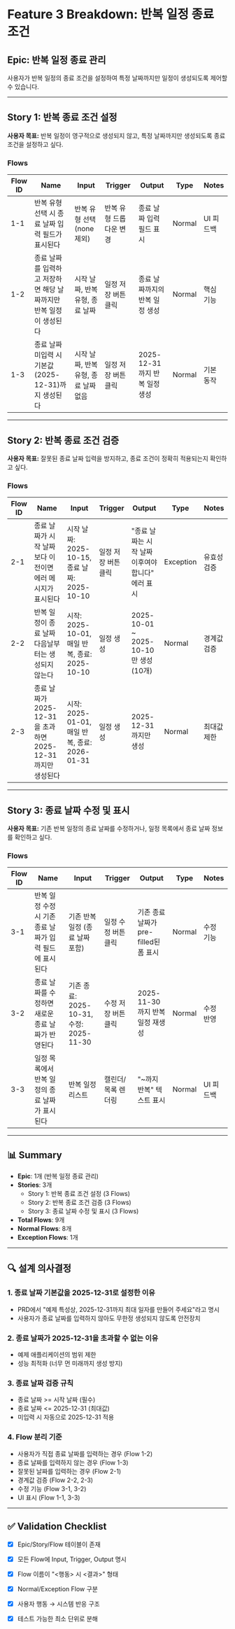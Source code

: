 # Feature 3 Breakdown: 반복 일정 종료 조건

## Epic: 반복 일정 종료 관리

사용자가 반복 일정의 종료 조건을 설정하여 특정 날짜까지만 일정이 생성되도록 제어할 수 있습니다.

---

## Story 1: 반복 종료 조건 설정

**사용자 목표:** 반복 일정이 영구적으로 생성되지 않고, 특정 날짜까지만 생성되도록 종료 조건을 설정하고 싶다.

### Flows

| Flow ID | Name | Input | Trigger | Output | Type | Notes |
|---------|------|-------|---------|--------|------|-------|
| 1-1 | 반복 유형 선택 시 종료 날짜 입력 필드가 표시된다 | 반복 유형 선택 (none 제외) | 반복 유형 드롭다운 변경 | 종료 날짜 입력 필드 표시 | Normal | UI 피드백 |
| 1-2 | 종료 날짜를 입력하고 저장하면 해당 날짜까지만 반복 일정이 생성된다 | 시작 날짜, 반복 유형, 종료 날짜 | 일정 저장 버튼 클릭 | 종료 날짜까지의 반복 일정 생성 | Normal | 핵심 기능 |
| 1-3 | 종료 날짜 미입력 시 기본값(2025-12-31)까지 생성된다 | 시작 날짜, 반복 유형, 종료 날짜 없음 | 일정 저장 버튼 클릭 | 2025-12-31까지 반복 일정 생성 | Normal | 기본 동작 |

---

## Story 2: 반복 종료 조건 검증

**사용자 목표:** 잘못된 종료 날짜 입력을 방지하고, 종료 조건이 정확히 적용되는지 확인하고 싶다.

### Flows

| Flow ID | Name | Input | Trigger | Output | Type | Notes |
|---------|------|-------|---------|--------|------|-------|
| 2-1 | 종료 날짜가 시작 날짜보다 이전이면 에러 메시지가 표시된다 | 시작 날짜: 2025-10-15, 종료 날짜: 2025-10-10 | 일정 저장 버튼 클릭 | "종료 날짜는 시작 날짜 이후여야 합니다" 에러 표시 | Exception | 유효성 검증 |
| 2-2 | 반복 일정이 종료 날짜 다음날부터는 생성되지 않는다 | 시작: 2025-10-01, 매일 반복, 종료: 2025-10-10 | 일정 생성 | 2025-10-01 ~ 2025-10-10만 생성 (10개) | Normal | 경계값 검증 |
| 2-3 | 종료 날짜가 2025-12-31을 초과하면 2025-12-31까지만 생성된다 | 시작: 2025-01-01, 매일 반복, 종료: 2026-01-31 | 일정 생성 | 2025-12-31까지만 생성 | Normal | 최대값 제한 |

---

## Story 3: 종료 날짜 수정 및 표시

**사용자 목표:** 기존 반복 일정의 종료 날짜를 수정하거나, 일정 목록에서 종료 날짜 정보를 확인하고 싶다.

### Flows

| Flow ID | Name | Input | Trigger | Output | Type | Notes |
|---------|------|-------|---------|--------|------|-------|
| 3-1 | 반복 일정 수정 시 기존 종료 날짜가 입력 필드에 표시된다 | 기존 반복 일정 (종료 날짜 포함) | 일정 수정 버튼 클릭 | 기존 종료 날짜가 pre-filled된 폼 표시 | Normal | 수정 기능 |
| 3-2 | 종료 날짜를 수정하면 새로운 종료 날짜가 반영된다 | 기존 종료: 2025-10-31, 수정: 2025-11-30 | 수정 저장 버튼 클릭 | 2025-11-30까지 반복 일정 재생성 | Normal | 수정 반영 |
| 3-3 | 일정 목록에서 반복 일정의 종료 날짜가 표시된다 | 반복 일정 리스트 | 캘린더/목록 렌더링 | "~까지 반복" 텍스트 표시 | Normal | UI 피드백 |

---

## 📊 Summary

- **Epic**: 1개 (반복 일정 종료 관리)
- **Stories**: 3개
  - Story 1: 반복 종료 조건 설정 (3 Flows)
  - Story 2: 반복 종료 조건 검증 (3 Flows)
  - Story 3: 종료 날짜 수정 및 표시 (3 Flows)
- **Total Flows**: 9개
- **Normal Flows**: 8개
- **Exception Flows**: 1개

---

## 🔍 설계 의사결정

### 1. 종료 날짜 기본값을 2025-12-31로 설정한 이유
- PRD에서 "예제 특성상, 2025-12-31까지 최대 일자를 만들어 주세요"라고 명시
- 사용자가 종료 날짜를 입력하지 않아도 무한정 생성되지 않도록 안전장치

### 2. 종료 날짜가 2025-12-31을 초과할 수 없는 이유
- 예제 애플리케이션의 범위 제한
- 성능 최적화 (너무 먼 미래까지 생성 방지)

### 3. 종료 날짜 검증 규칙
- 종료 날짜 >= 시작 날짜 (필수)
- 종료 날짜 <= 2025-12-31 (최대값)
- 미입력 시 자동으로 2025-12-31 적용

### 4. Flow 분리 기준
- 사용자가 직접 종료 날짜를 입력하는 경우 (Flow 1-2)
- 종료 날짜를 입력하지 않는 경우 (Flow 1-3)
- 잘못된 날짜를 입력하는 경우 (Flow 2-1)
- 경계값 검증 (Flow 2-2, 2-3)
- 수정 기능 (Flow 3-1, 3-2)
- UI 표시 (Flow 1-1, 3-3)

---

## ✅ Validation Checklist

- [x] Epic/Story/Flow 테이블이 존재
- [x] 모든 Flow에 Input, Trigger, Output 명시
- [x] Flow 이름이 "<행동> 시 <결과>" 형태
- [x] Normal/Exception Flow 구분
- [x] 사용자 행동 → 시스템 반응 구조
- [x] 테스트 가능한 최소 단위로 분해

